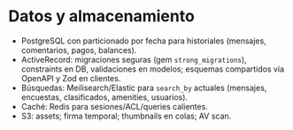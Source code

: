 # Datos y almacenamiento

- PostgreSQL con particionado por fecha para historiales (mensajes, comentarios, pagos, balances).
- ActiveRecord: migraciones seguras (gem `strong_migrations`), constraints en DB, validaciones en modelos; esquemas compartidos vía OpenAPI y Zod en clientes.
- Búsquedas: Meilisearch/Elastic para `search_by` actuales (mensajes, encuestas, clasificados, amenities, usuarios).
- Caché: Redis para sesiones/ACL/queries calientes.
- S3: assets; firma temporal; thumbnails en colas; AV scan.
